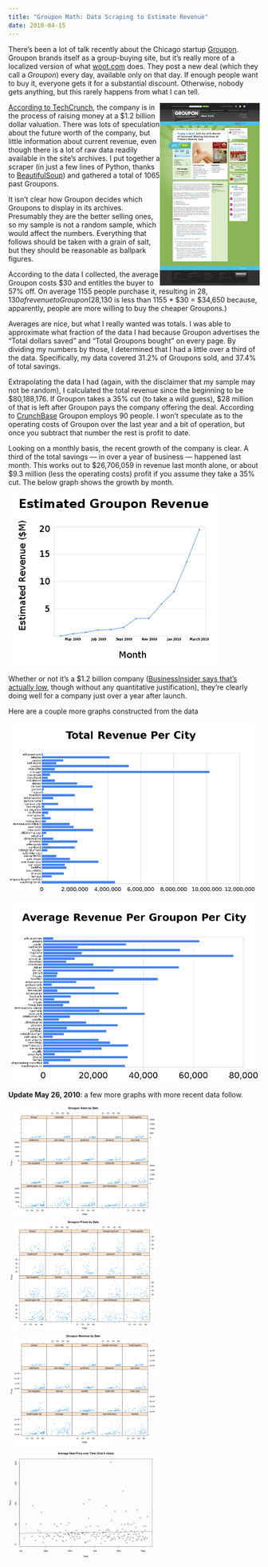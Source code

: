 ```yaml
---
title: "Groupon Math: Data Scraping to Estimate Revenue"
date: 2010-04-15
---
```

There’s been a lot of talk recently about the Chicago startup <a href="http://www.groupon.com/">Groupon</a>. Groupon brands itself as a group-buying site, but it’s really more of a localized version of what <a href="http://www.woot.com/">woot.com</a> does. They post a new deal (which they call a <em>Groupon</em>) every day, available only on that day. If enough people want to buy it, everyone gets it for a substantial discount. Otherwise, nobody gets anything, but this rarely happens from what I can tell.

<img src="groupon.png" align="right" alt="Groupon Screenshot" />

<a href="http://techcrunch.com/2010/04/13/groupon-raises-huge-new-round-at-1-2-billion-valuation/">According to TechCrunch</a>, the company is in the process of raising money at a $1.2 billion dollar valuation. There was lots of speculation about the future worth of the company, but little information about current revenue, even though there is a lot of raw data readily available in the site’s archives. I put together a scraper (in just a few lines of Python, thanks to <a href="http://www.crummy.com/software/BeautifulSoup/">BeautifulSoup</a>) and gathered a total of 1065 past Groupons.

It isn’t clear how Groupon decides which Groupons to display in its archives. Presumably they are the better selling ones, so my sample is not a random sample, which would affect the numbers. Everything that follows should be taken with a grain of salt, but they should be reasonable as ballpark figures.

According to the data I collected, the average Groupon costs $30 and entitles the buyer to 57% off. On average 1155 people purchase it, resulting in $28,130 of revenue to Groupon ($28,130 is less than 1155 * $30 = $34,650 because, apparently, people are more willing to buy the cheaper Groupons.)

Averages are nice, but what I really wanted was totals. I was able to approximate what fraction of the data I had because Groupon advertises the “Total dollars saved” and “Total Groupons bought” on every page. By dividing my numbers by those, I determined that I had a little over a third of the data. Specifically, my data covered 31.2% of Groupons sold, and 37.4% of total savings.

Extrapolating the data I had (again, with the disclaimer that my sample may not be random), I calculated the total revenue since the beginning to be $80,188,176. If Groupon takes a 35% cut (to take a wild guess), $28 million of that is left after Groupon pays the company offering the deal. According to <a href="http://www.crunchbase.com/company/groupon">CrunchBase</a> Groupon employs 90 people. I won’t speculate as to the operating costs of Groupon over the last year and a bit of operation, but once you subtract that number the rest is profit to date.

Looking on a monthly basis, the recent growth of the company is clear. A third of the total savings — in over a year of business — happened last month. This works out to $26,706,059 in revenue last month alone, or about $9.3 million (less the operating costs) profit if you assume they take a 35% cut. The below graph shows the growth by month.

![Groupon Growth](groupon_growth1.png)

Whether or not it’s a $1.2 billion company (<a href="http://www.businessinsider.com/groupon-is-cheap-at-12-billion-2010-4">BusinessInsider says that’s actually low</a>, though without any quantitative justification), they’re clearly doing well for a company just over a year after launch.

Here are a couple more graphs constructed from the data

[![Estimated To-Date Revenue per City](groupon_cities.png)](groupon_cities.png)

[![Average Revenue per Groupon](groupon_cities_average.png)](groupon_cities_average.png)

<strong>Update May 26, 2010</strong>: a few more graphs with more recent data follow.

[![Sales by Date](sales_by_date_top-300x225.png)](sales_by_date_top.png)
[![Prices by Date](prices_by_date_zoom_top-300x225.png)](prices_by_date_zoom_top.png)
[![Revenue by Date](revenue_by_date_top-300x225.png)](revenue_by_date_top.png)
[![Price Trend of First Five Cities](price_trend_firstcities-300x225.png)](price_trend_firstcities.png)

